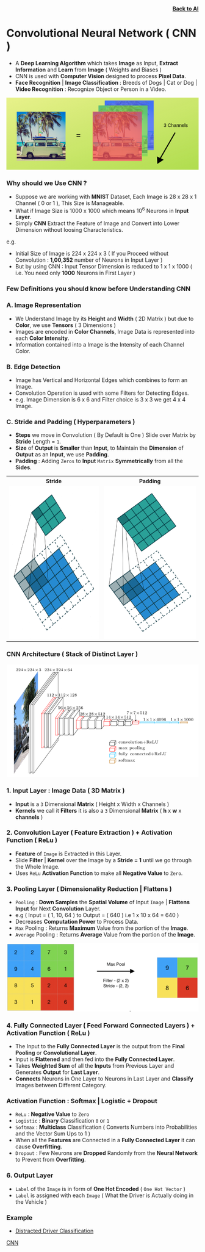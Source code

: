 <h4 align=right><a href="https://github.com/KIRANKUMAR7296/Library/blob/main/AI/AI.md">Back to AI</a></h4>

# Convolutional Neural Network ( CNN )

- A **Deep Learning Algorithm** which takes **Image** as Input, **Extract Information** and **Learn** from **Image** ( Weights and Biases )
- CNN is used with **Computer Vision** designed to process **Pixel Data**.
- **Face Recognition** | **Image Classification** : Breeds of Dogs | Cat or Dog | **Video Recognition** : Recognize Object or Person in a Video.

![Channels](Image/3Channels.png)

### Why should we Use CNN ?
- Suppose we are working with **MNIST** Dataset, Each Image is 28 x 28 x 1 Channel ( 0 or 1 ), This Size is Manageable.
- What if Image Size is 1000 x 1000 which means 10<sup>6</sup> Neurons in **Input Layer**. 
- Simply **CNN** Extract the Feature of Image and Convert into Lower Dimension without loosing Characteristics.

e.g.
- Initial Size of Image is 224 x 224 x 3 ( If you Proceed without Convolution : **1,00,352** number of Neurons in Input Layer )
- But by using CNN : Input Tensor Dimension is reduced to 1 x 1 x 1000 ( i.e. You need only **1000** Neurons in First Layer )

### Few Definitions you should know before Understanding CNN

### A. Image Representation
- We Understand Image by its **Height** and **Width** ( 2D Matrix ) but due to **Color**, we use **Tensors** ( 3 Dimensions )
- Images are encoded in **Color Channels**, Image Data is represented into each **Color Intensity**.
- Information contained into a Image is the Intensity of each Channel Color. 

### B. Edge Detection
- Image has Vertical and Horizontal Edges which combines to form an Image.
- Convolution Operation is used with some Filters for Detecting Edges.
- e.g. Image Dimension is 6 x 6 and Filter choice is 3 x 3 we get 4 x 4 Image.

### C. Stride and Padding ( Hyperparameters )
- **Steps** we move in Convolution ( By Default is One ) Slide over Matrix by **Stride** Length = `1`.
- **Size** of **Output** is **Smaller** than **Input**, to Maintain the **Dimension** of **Output** as an **Input**, we use **Padding**.
- **Padding** : Adding `Zeros` to **Input** `Matrix` **Symmetrically** from all the **Sides**.

<table align=center>
  <tr><th>Stride</th><th>Padding</th></tr>
  <tr><td><img src="Image/Stride.gif" width='400px' height='400px'></td><td><img src="Image/Padding.gif" width='400px' height='400px'></td></tr>
</table>

### CNN Architecture ( Stack of Distinct Layer )

![CNN Layer](Image/CNNLayers.png)

### 1. Input Layer : Image Data ( 3D Matrix )
- **Input** is a `3` Dimensional **Matrix** ( Height x Width x Channels )
- **Kernels** we call it **Filters** it is also a `3` Dimensional **Matrix** ( **h** x **w** x **channels** )
 
### 2. Convolution Layer ( Feature Extraction ) + Activation Function ( ReLu )
- **Feature** of `Image` is Extracted in this Layer. 
- Slide **Filter** | **Kernel** over the Image by a **Stride = 1** until we go through the Whole Image.
- Uses `ReLu` **Activation Function** to make all **Negative Value** to `Zero`.

### 3. Pooling Layer ( Dimensionality Reduction | Flattens )
- `Pooling` : **Down Samples** the **Spatial Volume** of Input `Image` | **Flattens Input** for Next **Convolution** Layer.  
- e.g ( Input = ( 1, 10, 64 ) to Output = ( 640 ) i.e 1 x 10 x 64 = 640 )
- Decreases **Computation Power** to Process Data. 
- `Max` Pooling : Returns **Maximum** Value from the portion of the **Image**.
- `Average` Pooling : Returns **Average** Value from the portion of the **Image**.

![Max Pool](Image/MaxPool.png)

### 4. Fully Connected Layer ( Feed Forward Connected Layers ) + Activation Function ( ReLu )
- The Input to the **Fully Connected Layer** is the output from the **Final Pooling** or **Convolutional Layer**. 
- Input is **Flattened** and then fed into the **Fully Connected Layer**.
- Takes **Weighted Sum** of all the **Inputs** from Previous Layer and Generates **Output** for **Last Layer**. 
- **Connects** Neurons in One Layer to Neurons in Last Layer and **Classify** Images between Different Category.

### Activation Function : Softmax | Logistic + Dropout
- `ReLu` : **Negative Value** to `Zero`
- `Logistic` : **Binary** Classification `0` or `1` 
- `Softmax`  : **Multiclass** Classification ( Converts Numbers into Probabilities and the Vector Sum Ups to 1 )
- When all the **Features** are Connected in a **Fully Connected Layer** it can cause **Overfitting**.
- `Dropout` : Few Neurons are **Dropped** Randomly from the **Neural Network** to Prevent from **Overfitting**.

### 6. Output Layer
- `Label` of the `Image` is in form of **One Hot Encoded** ( `One Hot Vector` )
- `Label` is assigned with each `Image` ( What the Driver is Actually doing in the Vehicle )

### Example

- [Distracted Driver Classification](https://github.com/KIRANKUMAR7296/Distracted-Driver-Classification)

[CNN](https://towardsdatascience.com/covolutional-neural-network-cb0883dd6529)
